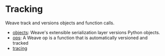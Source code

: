 # Tracking

Weave track and versions objects and function calls.

- [objects](/guides/tracking/objects): Weave's extensible serialization layer versions Python objects.
- [ops](/guides/tracking/ops): A Weave op is a function that is automatically versioned and tracked
- [tracing](/guides/tracking/tracing)

